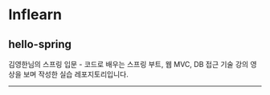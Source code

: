 # Inflearn

## hello-spring
김영한님의 스프링 입문 - 코드로 배우는 스프링 부트, 웹 MVC, DB 접근 기술 강의 영상을 보며 작성한 실습 레포지토리입니다.
***
